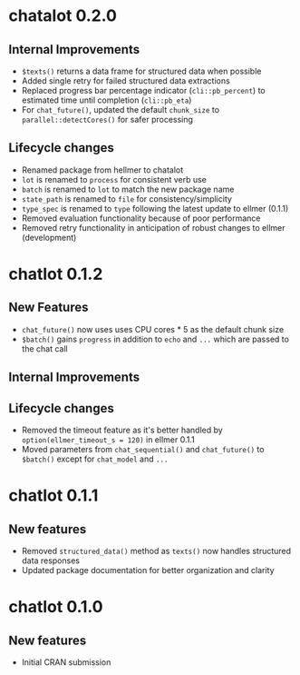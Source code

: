 # chatalot 0.2.0

## Internal Improvements
* `$texts()` returns a data frame for structured data when possible
* Added single retry for failed structured data extractions
* Replaced progress bar percentage indicator (`cli::pb_percent`) to estimated time until completion (`cli::pb_eta`)
* For `chat_future()`, updated the default `chunk_size` to `parallel::detectCores()` for safer processing 

## Lifecycle changes
* Renamed package from hellmer to chatalot
* `lot` is renamed to `process` for consistent verb use
* `batch` is renamed to `lot` to match the new package name
* `state_path` is renamed to `file` for consistency/simplicity
* `type_spec` is renamed to `type` following the latest update to ellmer (0.1.1)
* Removed evaluation functionality because of poor performance
* Removed retry functionality in anticipation of robust changes to ellmer (development)

# chatlot 0.1.2

## New Features
* `chat_future()` now uses uses CPU cores * 5 as the default chunk size
* `$batch()` gains `progress` in addition to  `echo` and `...` which are passed to the chat call

## Internal Improvements

## Lifecycle changes
* Removed the timeout feature as it's better handled by `option(ellmer_timeout_s = 120)` in ellmer 0.1.1
* Moved parameters from `chat_sequential()` and `chat_future()` to `$batch()` except for `chat_model` and `...`

# chatlot 0.1.1

## New features
* Removed `structured_data()` method as `texts()` now handles structured data responses
* Updated package documentation for better organization and clarity


# chatlot 0.1.0

## New features
* Initial CRAN submission
